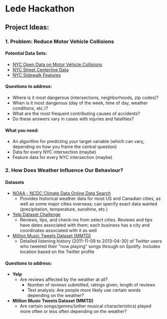 # Lede Hackathon

## Project Ideas:

### 1. Problem: Reduce Motor Vehicle Collisions
#### Potential Data Sets:
* [NYC Open Data on Motor Vehicle Collisions](https://data.cityofnewyork.us/Public-Safety/NYPD-Motor-Vehicle-Collisions/h9gi-nx95)
* [NYC Street Centerline Data](https://data.cityofnewyork.us/City-Government/NYC-Street-Centerline-CSCL-/exjm-f27b)
* [NYC Sidewalk Features](https://data.cityofnewyork.us/City-Government/Sidewalk-Features/vfx9-tbb6)

#### Questions to address:
* Where is it most dangerous (intersections, neighborhoods, zip codes)?
* When is it most dangerous (day of the week, time of day, weather conditions, etc.)?
* What are the most frequent contributing causes of accidents? 
* Do these answers vary in cases with injuries and fatalities?

#### What you need:
* An algorithm for predicting your target variable (which can vary, depending on how you frame the central question)
* Data for every NYC intersection (maybe)
* Feature data for every NYC intersection (maybe)

### 2. How Does Weather Influence Our Behaviour?
#### Datasets
* [NOAA - NCDC Climate Data Online Data Search](https://www.ncdc.noaa.gov/cdo-web/search?datasetid=GHCND)
	* Provides historical weather data for most US and Canadian cities, as well as some major cities overseas; can specify exact data wanted (precipitation, temperature, sunshine, etc.)
* [Yelp Dataset Challenge](https://www.yelp.com/dataset_challenge/dataset)
	* Reviews, tips, and check-ins from select cities. Reviews and tips have dates associated with them; each business has a city and coordinates associated with it as well
* [Million Music Tweets Dataset (MMTD)](www.cp.jku.at/datasets/MMTD/)
	* Detailed listening history (2011-11-09 to 2013-04-30) of Twitter users who tweeted their "now playing" songs through on Spotify. Includes location based on the Twitter profile

#### Questions to address:
* **Yelp**
	* Are reviews affected by the weather at all?
		* Number of reviews submitted, ratings given, length of reviews
		* Text analysis: Are people more likely use certain words depending on the weather?
* **Million Music Tweets Dataset (MMTD)**
	* Are certain songs/genres/(other musical characteristics) played more often or less often depending on the weather?